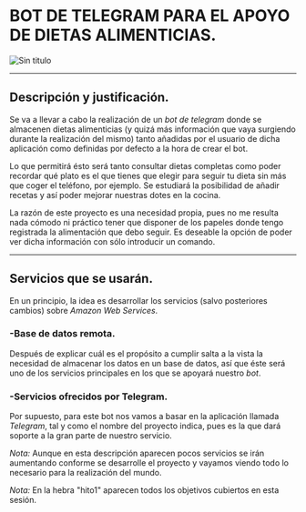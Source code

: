# BOT DE TELEGRAM PARA EL APOYO DE DIETAS ALIMENTICIAS.

![Sin titulo](https://travis-ci.org/maribhez/Infraestructura-Virtual-2016-2017.svg?branch=master)
*****

## Descripción  y justificación.

Se va a llevar a cabo la realización de un *bot de telegram* donde se almacenen dietas alimenticias (y quizá más información que vaya surgiendo durante la realización del mismo) tanto añadidas por el usuario de dicha aplicación como definidas por defecto a la hora de crear el bot.

Lo que permitirá ésto será tanto consultar dietas completas como poder recordar qué plato es el que tienes que elegir para seguir tu dieta sin más que coger el teléfono, por ejemplo. Se estudiará la posibilidad de añadir recetas y así poder mejorar nuestras dotes en la cocina.

La razón de este proyecto es una necesidad propia, pues no me resulta nada cómodo ni práctico tener que disponer de los papeles donde tengo registrada la alimentación que debo seguir. Es deseable la opción de poder ver dicha información con sólo introducir un comando.

****

## Servicios que se usarán.

En un principio, la idea es desarrollar los servicios (salvo posteriores cambios) sobre *Amazon Web Services*.

### -Base de datos remota.

Después de explicar cuál es el propósito a cumplir salta a la vista la necesidad de almacenar los datos en un base de datos, así que éste será uno de los servicios principales en los que se apoyará nuestro *bot*.

### -Servicios ofrecidos por Telegram.

Por supuesto, para este bot nos vamos a basar en la aplicación llamada *Telegram*, tal y como el nombre del proyecto indica, pues es la que dará soporte a la gran parte de nuestro servicio.

*Nota:* Aunque en esta descripción aparecen pocos servicios se irán aumentando conforme se desarrolle el proyecto y vayamos viendo todo lo necesario para la realización del mundo.

*Nota:* En la hebra "hito1" aparecen todos los objetivos cubiertos en esta sesión.
